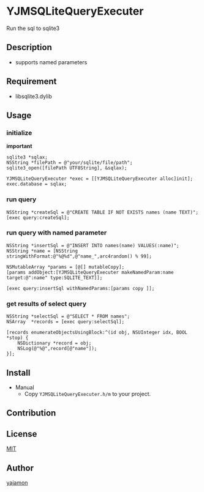 # YJMSQLiteQueryExecuter
Run the sql to sqlite3

## Description

* supports named parameters

## Requirement

* libsqlite3.dylib

## Usage

### initialize

**important**

```objc
sqlite3 *sqlax;
NSString *filePath = @"your/sqlite/file/path";
sqlite3_open([filePath UTF8String], &sqlax);

YJMSQLiteQueryExecuter *exec = [[YJMSQLiteQueryExecuter alloc]init];
exec.database = sqlax;
```

### run query

```objc
NSString *createSql = @"CREATE TABLE IF NOT EXISTS names (name TEXT)";
[exec query:createSql];
```

### run query with named parameter

```objc
NSString *insertSql = @"INSERT INTO names(name) VALUES(:name)";
NSString *name = [NSString stringWithFormat:@"%@%d",@"name_",arc4random() % 99];

NSMutableArray *params = [@[] mutableCopy];
[params addObject:[YJMSQLiteQueryExecuter makeNamedParam:name target:@":name" type:SQLITE_TEXT]];

[exec query:insertSql withNamedParams:[params copy ]];
```

### get results of select query

```objc
NSString *selectSql = @"SELECT * FROM names";
NSArray  *records = [exec query:selectSql];

[records enumerateObjectsUsingBlock:^(id obj, NSUInteger idx, BOOL *stop) {
    NSDictionary *record = obj;
    NSLog(@"%@",record[@"name"]);
}];
```

## Install

* Manual
    * Copy `YJMSQLiteQueryExecuter.h/m` to your project.

## Contribution

## License

[MIT](https://github.com/yajamon/YJMSQLiteQueryExecuter/blob/master/LICENSE)

## Author

[yajamon](https://github.com/yajamon)